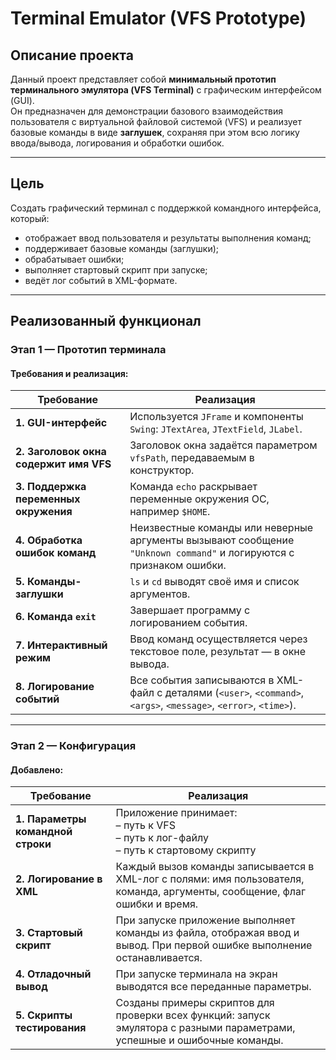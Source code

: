 # Terminal Emulator (VFS Prototype)

## Описание проекта

Данный проект представляет собой **минимальный прототип терминального эмулятора (VFS Terminal)** с графическим интерфейсом (GUI).  
Он предназначен для демонстрации базового взаимодействия пользователя с виртуальной файловой системой (VFS) и реализует базовые команды в виде **заглушек**, сохраняя при этом всю логику ввода/вывода, логирования и обработки ошибок.

---

## Цель

Создать графический терминал с поддержкой командного интерфейса, который:
- отображает ввод пользователя и результаты выполнения команд;
- поддерживает базовые команды (заглушки);
- обрабатывает ошибки;
- выполняет стартовый скрипт при запуске;
- ведёт лог событий в XML-формате.

---

## Реализованный функционал

### Этап 1 — Прототип терминала

#### Требования и реализация:

| Требование | Реализация |
|-------------|-------------|
| **1. GUI-интерфейс** | Используется `JFrame` и компоненты `Swing`: `JTextArea`, `JTextField`, `JLabel`. |
| **2. Заголовок окна содержит имя VFS** | Заголовок окна задаётся параметром `vfsPath`, передаваемым в конструктор. |
| **3. Поддержка переменных окружения** | Команда `echo` раскрывает переменные окружения ОС, например `$HOME`. |
| **4. Обработка ошибок команд** | Неизвестные команды или неверные аргументы вызывают сообщение `"Unknown command"` и логируются с признаком ошибки. |
| **5. Команды-заглушки** | `ls` и `cd` выводят своё имя и список аргументов. |
| **6. Команда `exit`** | Завершает программу с логированием события. |
| **7. Интерактивный режим** | Ввод команд осуществляется через текстовое поле, результат — в окне вывода. |
| **8. Логирование событий** | Все события записываются в XML-файл с деталями (`<user>`, `<command>`, `<args>`, `<message>`, `<error>`, `<time>`). |

---

### Этап 2 — Конфигурация

#### Добавлено:

| Требование | Реализация |
|-------------|-------------|
| **1. Параметры командной строки** | Приложение принимает: <br>– путь к VFS <br>– путь к лог-файлу <br>– путь к стартовому скрипту |
| **2. Логирование в XML** | Каждый вызов команды записывается в XML-лог с полями: имя пользователя, команда, аргументы, сообщение, флаг ошибки и время. |
| **3. Стартовый скрипт** | При запуске приложение выполняет команды из файла, отображая ввод и вывод. При первой ошибке выполнение останавливается. |
| **4. Отладочный вывод** | При запуске терминала на экран выводятся все переданные параметры. |
| **5. Скрипты тестирования** | Созданы примеры скриптов для проверки всех функций: запуск эмулятора с разными параметрами, успешные и ошибочные команды. |
